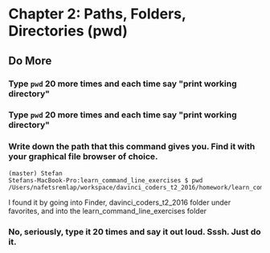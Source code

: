 # Chapter 2: Paths, Folders, Directories (pwd)

## Do More

### Type `pwd` 20 more times and each time say "print working directory"

### Type `pwd` 20 more times and each time say "print working directory"

### Write down the path that this command gives you. Find it with your graphical file browser of choice.
    (master) Stefan
    Stefans-MacBook-Pro:learn_command_line_exercises $ pwd
    /Users/nafetsremlap/workspace/davinci_coders_t2_2016/homework/learn_command_line_exercises

  I found it by going into Finder, davinci_coders_t2_2016 folder under favorites, and into the learn_command_line_exercises folder
 

### No, seriously, type it 20 times and say it out loud. Sssh. Just do it.
